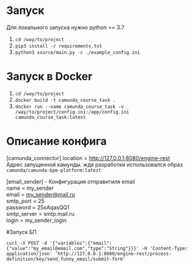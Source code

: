    
# Запуск
Для локального запуска нужно python >= 3.7
1. `cd /way/to/project`
2. `pip3 install -r requirements.txt`
3. `python3 source/main.py -c ./example_config.ini`


# Запуск в Docker 
1. `cd /way/to/project`
2. `docker build -t camunda_course_task .`
3. `docker run --name camunda_course_task -v /way/to/project/config.ini:/app/config.ini camunda_course_task:latest`

# Описание конфига 
[camunda_connector]
location = http://127.0.0.1:8080/engine-rest  
Адрес запущенной камунды. ждя разработки использовался образ `camunda/camunda-bpm-platform:latest`


[email_sender] - Конфигурация отправитиля email  
name = my_sender  
email = my_sender@mail.ru  
smtp_port = 25  
password = 25xAqasQQ1  
smtp_server = smtp.mail.ru  
login = my_sender_login  


#Запуск БП
```
curl -X POST -d '{"variables":{"email":{"value":"my_email@email.com","type":"String"}}}' -H 'Content-Type: application/json' 'http://127.0.0.1:8080/engine-rest/process-definition/key/send_funny_email/submit-form'
```